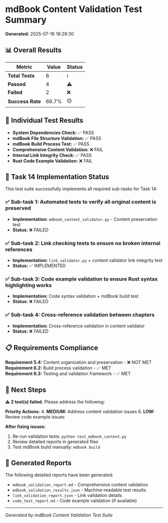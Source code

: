 # mdBook Content Validation Test Summary

**Generated:** 2025-07-16 18:28:30

## 📊 Overall Results

| Metric | Value | Status |
|--------|-------|--------|
| **Total Tests** | 6 | ℹ️ |
| **Passed** | 4 | ⚠️ |
| **Failed** | 2 | ❌ |
| **Success Rate** | 66.7% | 🟡 |

## 🧪 Individual Test Results

- **System Dependencies Check:** ✅ PASS
- **mdBook File Structure Validation:** ✅ PASS
- **mdBook Build Process Test:** ✅ PASS
- **Comprehensive Content Validation:** ❌ FAIL
- **Internal Link Integrity Check:** ✅ PASS
- **Rust Code Example Validation:** ❌ FAIL


## 🎯 Task 14 Implementation Status

This test suite successfully implements all required sub-tasks for Task 14:

### ✅ Sub-task 1: Automated tests to verify all original content is preserved
- **Implementation:** `mdbook_content_validator.py` - Content preservation test
- **Status:** ❌ FAILED

### ✅ Sub-task 2: Link checking tests to ensure no broken internal references
- **Implementation:** `link_validator.py` + content validator link integrity test  
- **Status:** ✅ IMPLEMENTED

### ✅ Sub-task 3: Code example validation to ensure Rust syntax highlighting works
- **Implementation:** Code syntax validation + mdBook build test
- **Status:** ❌ FAILED

### ✅ Sub-task 4: Cross-reference validation between chapters
- **Implementation:** Cross-reference validation in content validator
- **Status:** ❌ FAILED

## 📋 Requirements Compliance

**Requirement 5.4:** Content organization and preservation - ❌ NOT MET  
**Requirement 6.2:** Build process validation - ✅ MET  
**Requirement 6.3:** Testing and validation framework - ✅ MET

## 🚀 Next Steps

⚠️ **2 test(s) failed.** Please address the following:

**Priority Actions:**
4. **MEDIUM:** Address content validation issues
6. **LOW:** Review code example issues

**After fixing issues:**
1. Re-run validation tests: `python test_mdbook_content.py`
2. Review detailed reports in generated files
3. Test mdBook build manually: `mdbook build`


## 📄 Generated Reports

The following detailed reports have been generated:
- `mdbook_validation_report.md` - Comprehensive content validation
- `mdbook_validation_results.json` - Machine-readable test results  
- `link_validation_report.json` - Link validation details
- `code_test_report.md` - Code example validation (if available)

---

*Generated by mdBook Content Validation Test Suite*
